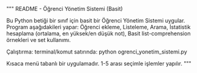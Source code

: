 """
README - Öğrenci Yönetim Sistemi (Basit)

Bu Python betiği bir sınıf için basit bir Öğrenci Yönetim Sistemi uygular.
Program aşağıdakileri yapar: 
Öğrenci ekleme, 
Listeleme, 
Arama, 
İstatistik hesaplama (ortalama, en yüksek/en düşük not), 
Basit list-comprehension örnekleri ve set kullanımı.

Çalıştırma: terminal/komut satırında:
    python ogrenci_yonetim_sistemi.py

Kısaca menü tabanlı bir uygulamadır. 1-5 arası seçimle işlemler yapılır.
"""